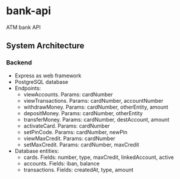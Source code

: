 # bank-api

ATM bank API

## System Architecture

### Backend

- Express as web framework
- PostgreSQL database
- Endpoints:
    - viewAccounts. Params: cardNumber
    - viewTransactions. Params: cardNumber, accountNumber
    - withdrawMoney. Params: cardNumber, otherEntity, amount
    - depositMoney. Params: cardNumber, otherEntity
    - transferMoney. Params: cardNumber, destAccount, amount
    - activateCard. Params: cardNumber
    - setPinCode. Params: cardNumber, newPin
    - viewMaxCredit. Params: cardNumber
    - setMaxCredit. Params: cardNumber, maxCredit
- Database entities:
    - cards. Fields: number, type, maxCredit, linkedAccount, active
    - accounts. Fields: iban, balance
    - transactions. Fields: createdAt, type, amount




